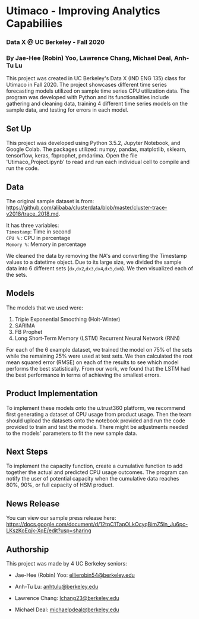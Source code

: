 # Utimaco - Improving Analytics Capabiliies
### Data X @ UC Berkeley - Fall 2020
### By Jae-Hee (Robin) Yoo, Lawrence Chang, Michael Deal, Anh-Tu Lu

This project was created in UC Berkeley's Data X (IND ENG 135) class for Utimaco in Fall 2020. The project showcases different time series forecasting models utilized on sample time series CPU utilization data. The program was developed with Python and its functionalities include gathering and cleaning data, training 4 different time series models on the sample data, and testing for errors in each model.

## Set Up

This project was developed using Python 3.5.2, Jupyter Notebook, and Google Colab. The packages utilized: numpy, pandas, matplotlib, sklearn, tensorflow, keras, fbprophet, pmdarima. Open the file 'Utimaco_Project.ipynb' to read and run each individual cell to compile and run the code.

## Data

The original sample dataset is from:<br/>
https://github.com/alibaba/clusterdata/blob/master/cluster-trace-v2018/trace_2018.md. 
  
It has three variables: <br/>
    ```Timestamp```: Time in second <br/>
    ``` CPU % ``` : CPU in percentage<br/>
    ```Memory %```: Memory in percentage<br/>
  
We cleaned the data by removing the NA's and converting the Timestamp values to a datetime object. Due to its large size, we divided the sample data into 6 different sets (```dx```,```dx2```,```dx3```,```dx4```,```dx5```,```dx6```). We then visualized each of the sets.

## Models

The models that we used were:
  1. Triple Exponential Smoothing (Holt-Winter)
  2. SARIMA
  3. FB Prophet
  4. Long Short-Term Memory (LSTM) Recurrent Neural Network (RNN)

For each of the 6 example dataset, we trained the model on 75% of the sets while the remaining 25% were used at test sets. We then calculated the root mean squared error (RMSE) on each of the results to see which model performs the best statistically. From our work, we found that the LSTM had the best performance in terms of achieving the smallest errors. 

## Product Implementation

To implement these models onto the u.trust360 platform, we recommend first generating a dataset of CPU usage from product usage. Then the team should upload the datasets onto the notebook provided and run the code provided to train and test the models. There might be adjustments needed to the models' parameters to fit the new sample data. 

## Next Steps

To implement the capacity function, create a cumulative function to add together the actual and predicted CPU usage outcomes. The program can notify the user of potential capacity when the cumulative data reaches 80%, 90%, or full capacity of HSM product. 

## News Release

You can view our sample press release here: <br/>
https://docs.google.com/document/d/12tpC1TapOLkOcyqBimZ5ln_Ju6pc-LKszKoEqjk-XqE/edit?usp=sharing

## Authorship

This project was made by 4 UC Berkeley seniors:

  - Jae-Hee (Robin) Yoo: ellierobin54@berkeley.edu 
  
  - Anh-Tu Lu: anhtulu@berkeley.edu 
  
  - Lawrence Chang: lchang23@berkeley.edu
  
  - Michael Deal: michaelpdeal@berkeley.edu
